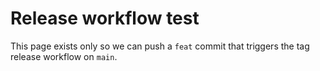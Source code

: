 # Release workflow test

This page exists only so we can push a `feat` commit that triggers the tag release workflow on `main`.
